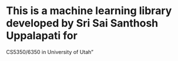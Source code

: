 # This is a machine learning library developed by Sri Sai Santhosh Uppalapati for
CS5350/6350 in University of Utah”
